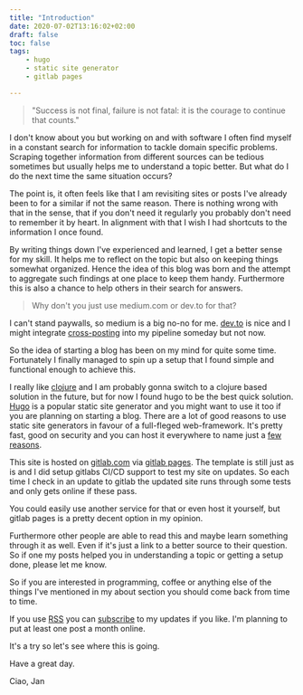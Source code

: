 ```yaml
---
title: "Introduction"
date: 2020-07-02T13:16:02+02:00
draft: false
toc: false
tags: 
    - hugo
    - static site generator
    - gitlab pages

---
```

> "Success is not final, failure is not fatal: it is the courage to continue that counts."

I don't know about you but working on and with software I often find myself in a constant search for information to tackle domain specific problems.
Scraping together information from different sources can be tedious sometimes but usually helps me to understand a topic better.
But what do I do the next time the same situation occurs?

The point is, it often feels like that I am revisiting sites or posts I've already been to for a similar if not the same reason.
There is nothing wrong with that in the sense, that if you don't need it regularly you probably don't need to remember it by heart.
In alignment with that I wish I had shortcuts to the information I once found.

By writing things down I've experienced and learned, I get a better sense for my skill.
It helps me to reflect on the topic but also on keeping things somewhat organized.
Hence the idea of this blog was born and the attempt to aggregate such findings at one place to keep them handy.
Furthermore this is also a chance to help others in their search for answers. 

> Why don't you just use medium.com or dev.to for that?

I can't stand paywalls, so medium is a big no-no for me.
[dev.to][6] is nice and I might integrate [cross-posting][7] into my pipeline someday but not now.

So the idea of starting a blog has been on my mind for quite some time. 
Fortunately I finally managed to spin up a setup that I found simple and functional enough to achieve this.

I really like [clojure][1] and I am probably gonna switch to a clojure based solution in the future, but for now I found hugo to be the best quick solution.
[Hugo][2] is a popular static site generator and you might want to use it too if you are planning on starting a blog.
There are a lot of good reasons to use static site generators in favour of a full-fleged web-framework.
It's pretty fast, good on security and you can host it everywhere to name just a [few reasons][3].

This site is hosted on [gitlab.com][8] via [gitlab pages][4].
The template is still just as is and I did setup gitlabs CI/CD support to test my site on updates.
So each time I check in an update to gitlab the updated site runs through some tests and only gets online if
these pass.

You could easily use another service for that or even host it yourself, but gitlab pages is a pretty decent option in my opinion.

Furthermore other people are able to read this and maybe learn something through it as well.
Even if it's just a link to a better source to their question.
So if one my posts helped you in understanding a topic or getting a setup done, please let me know.

So if you are interested in programming, coffee or anything else of the things I've mentioned in my about section you should come back from time to time.

If you use [RSS][9] you can [subscribe][5] to my updates if you like.
I'm planning to put at least one post a month online.

It's a try so let's see where this is going.

Have a great day.

Ciao,
Jan

[1]: https://clojure.org/
[2]: https://gohugo.io/
[3]: https://www.strattic.com/jekyll-hugo-wordpress-pros-cons-static-site-generators/
[4]: https://docs.gitlab.com/ee/user/project/pages/
[5]: https://www.smittie.de/posts/index.xml
[6]: https://dev.to/
[7]: https://dev.to/beeman/automate-your-dev-posts-using-github-actions-4hp3
[8]: https://gitlab.com/lockejan/blog
[9]: https://en.wikipedia.org/wiki/RSS
